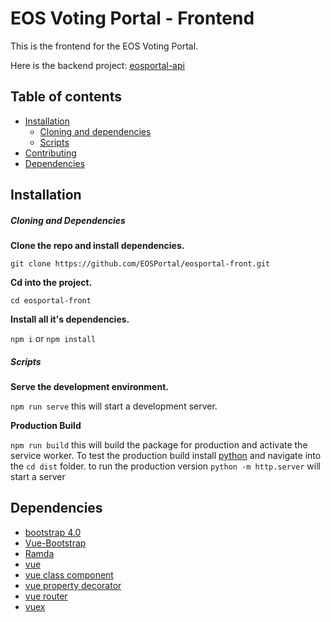 # EOS Voting Portal - Frontend


This is the frontend for the EOS Voting Portal.

Here is the backend project: [eosportal-api](https://github.com/zrts/eosportal-api)

## Table of contents

* [Installation](#installation)
    * [Cloning and dependencies](#cloning-and-dependencies)
    * [Scripts](#scripts)
* [Contributing](https://github.com/EOSPortal/eosportal-front/blob/master/CONTRIBUTING.md)
* [Dependencies](#dependencies)


## Installation

##### Cloning and Dependencies

**Clone the repo and install dependencies.**

`git clone https://github.com/EOSPortal/eosportal-front.git`

**Cd into the project.**

`cd eosportal-front`

**Install all it's dependencies.**

`npm i` or `npm install`

##### Scripts

**Serve the development environment.**

`npm run serve`  this will start a development server.

**Production Build**

`npm run build`  this will build the package for production and activate the service worker.
To test the production build install [python](https://www.python.org/downloads/) and navigate into the `cd dist` folder.
to run the production version `python -m http.server` will start a server


## Dependencies

* [bootstrap 4.0](https://getbootstrap.com/docs/4.0/getting-started/introduction/)
* [Vue-Bootstrap](https://bootstrap-vue.js.org/docs/)
* [Ramda](https://ramdajs.com/)
* [vue](https://vuejs.org/)
* [vue class component](https://github.com/vuejs/vue-class-component)
* [vue property decorator](https://github.com/kaorun343/vue-property-decorator)
* [vue router](https://router.vuejs.org/en/)
* [vuex](https://vuex.vuejs.org/en/)